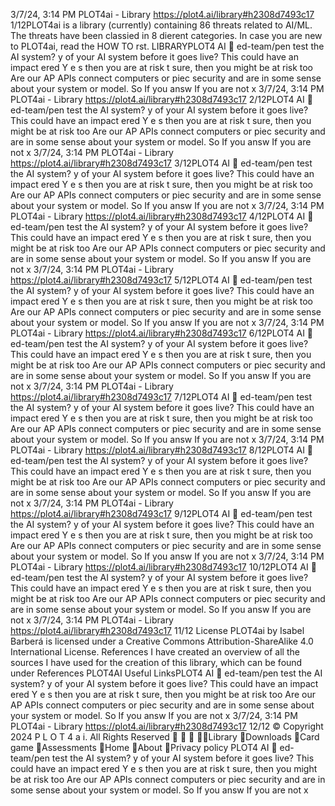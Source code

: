 3/7/24, 3:14 PM PLOT4ai - Library
https://plot4.ai/library#h2308d7493c17 1/12PLOT4ai is a library (currently) containing 86 threats related to
AI/ML. The threats have been classi ed in 8 di erent categories.
In case you are new to PLOT4ai, read the HOW TO  rst.
LIBRARYPLOT4
AI 
ed-team/pen test the AI system?
y of your AI system before it goes live? This could have an impact
ered Y e s then you are at risk
 t sure, then you might be at risk too
Are our AP
APIs connect computers or piec
security and are in some sense
about your system or model. So
If you answ
If you are not
x
3/7/24, 3:14 PM PLOT4ai - Library
https://plot4.ai/library#h2308d7493c17 2/12PLOT4
AI 
ed-team/pen test the AI system?
y of your AI system before it goes live? This could have an impact
ered Y e s then you are at risk
 t sure, then you might be at risk too
Are our AP
APIs connect computers or piec
security and are in some sense
about your system or model. So
If you answ
If you are not
x
3/7/24, 3:14 PM PLOT4ai - Library
https://plot4.ai/library#h2308d7493c17 3/12PLOT4
AI 
ed-team/pen test the AI system?
y of your AI system before it goes live? This could have an impact
ered Y e s then you are at risk
 t sure, then you might be at risk too
Are our AP
APIs connect computers or piec
security and are in some sense
about your system or model. So
If you answ
If you are not
x
3/7/24, 3:14 PM PLOT4ai - Library
https://plot4.ai/library#h2308d7493c17 4/12PLOT4
AI 
ed-team/pen test the AI system?
y of your AI system before it goes live? This could have an impact
ered Y e s then you are at risk
 t sure, then you might be at risk too
Are our AP
APIs connect computers or piec
security and are in some sense
about your system or model. So
If you answ
If you are not
x
3/7/24, 3:14 PM PLOT4ai - Library
https://plot4.ai/library#h2308d7493c17 5/12PLOT4
AI 
ed-team/pen test the AI system?
y of your AI system before it goes live? This could have an impact
ered Y e s then you are at risk
 t sure, then you might be at risk too
Are our AP
APIs connect computers or piec
security and are in some sense
about your system or model. So
If you answ
If you are not
x
3/7/24, 3:14 PM PLOT4ai - Library
https://plot4.ai/library#h2308d7493c17 6/12PLOT4
AI 
ed-team/pen test the AI system?
y of your AI system before it goes live? This could have an impact
ered Y e s then you are at risk
 t sure, then you might be at risk too
Are our AP
APIs connect computers or piec
security and are in some sense
about your system or model. So
If you answ
If you are not
x
3/7/24, 3:14 PM PLOT4ai - Library
https://plot4.ai/library#h2308d7493c17 7/12PLOT4
AI 
ed-team/pen test the AI system?
y of your AI system before it goes live? This could have an impact
ered Y e s then you are at risk
 t sure, then you might be at risk too
Are our AP
APIs connect computers or piec
security and are in some sense
about your system or model. So
If you answ
If you are not
x
3/7/24, 3:14 PM PLOT4ai - Library
https://plot4.ai/library#h2308d7493c17 8/12PLOT4
AI 
ed-team/pen test the AI system?
y of your AI system before it goes live? This could have an impact
ered Y e s then you are at risk
 t sure, then you might be at risk too
Are our AP
APIs connect computers or piec
security and are in some sense
about your system or model. So
If you answ
If you are not
x
3/7/24, 3:14 PM PLOT4ai - Library
https://plot4.ai/library#h2308d7493c17 9/12PLOT4
AI 
ed-team/pen test the AI system?
y of your AI system before it goes live? This could have an impact
ered Y e s then you are at risk
 t sure, then you might be at risk too
Are our AP
APIs connect computers or piec
security and are in some sense
about your system or model. So
If you answ
If you are not
x
3/7/24, 3:14 PM PLOT4ai - Library
https://plot4.ai/library#h2308d7493c17 10/12PLOT4
AI 
ed-team/pen test the AI system?
y of your AI system before it goes live? This could have an impact
ered Y e s then you are at risk
 t sure, then you might be at risk too
Are our AP
APIs connect computers or piec
security and are in some sense
about your system or model. So
If you answ
If you are not
x
3/7/24, 3:14 PM PLOT4ai - Library
https://plot4.ai/library#h2308d7493c17 11/12
License
PLOT4ai by Isabel Barberá is licensed under a Creative Commons
Attribution-ShareAlike 4.0 International License.
References
I have created an overview of all the sources I have used for the
creation of this library, which can be found under References
PLOT4AI
Useful LinksPLOT4
AI 
ed-team/pen test the AI system?
y of your AI system before it goes live? This could have an impact
ered Y e s then you are at risk
 t sure, then you might be at risk too
Are our AP
APIs connect computers or piec
security and are in some sense
about your system or model. So
If you answ
If you are not
x
3/7/24, 3:14 PM PLOT4ai - Library
https://plot4.ai/library#h2308d7493c17 12/12
© Copyright 2024 P L O T 4 a i. All Rights Reserved
   Library
Downloads
Card game
Assessments
Home
About
Privacy policy PLOT4
AI 
ed-team/pen test the AI system?
y of your AI system before it goes live? This could have an impact
ered Y e s then you are at risk
 t sure, then you might be at risk too
Are our AP
APIs connect computers or piec
security and are in some sense
about your system or model. So
If you answ
If you are not
x
